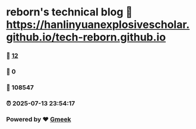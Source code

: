# reborn's technical blog :link: https://hanlinyuanexplosivescholar.github.io/tech-reborn.github.io 
### :page_facing_up: [12](https://hanlinyuanexplosivescholar.github.io/tech-reborn.github.io/tag.html) 
### :speech_balloon: 0 
### :hibiscus: 108547 
### :alarm_clock: 2025-07-13 23:54:17 
### Powered by :heart: [Gmeek](https://github.com/Meekdai/Gmeek)
